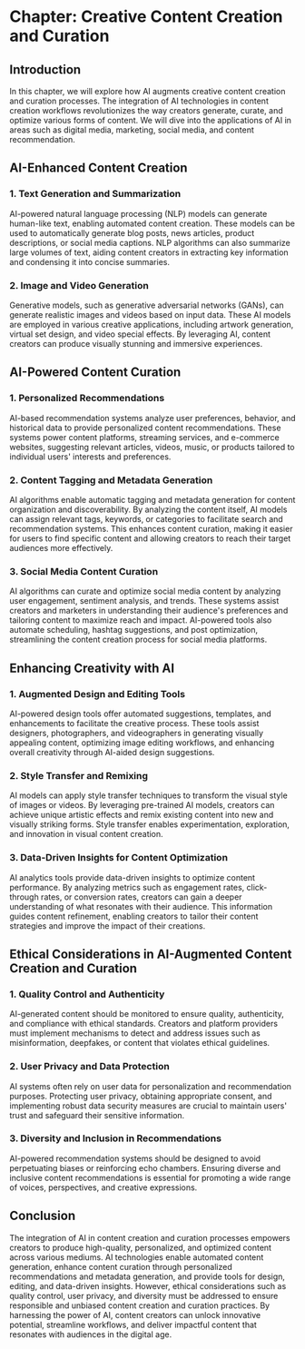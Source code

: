 Chapter: Creative Content Creation and Curation
===============================================

Introduction
------------

In this chapter, we will explore how AI augments creative content creation and curation processes. The integration of AI technologies in content creation workflows revolutionizes the way creators generate, curate, and optimize various forms of content. We will dive into the applications of AI in areas such as digital media, marketing, social media, and content recommendation.

AI-Enhanced Content Creation
----------------------------

### 1. Text Generation and Summarization

AI-powered natural language processing (NLP) models can generate human-like text, enabling automated content creation. These models can be used to automatically generate blog posts, news articles, product descriptions, or social media captions. NLP algorithms can also summarize large volumes of text, aiding content creators in extracting key information and condensing it into concise summaries.

### 2. Image and Video Generation

Generative models, such as generative adversarial networks (GANs), can generate realistic images and videos based on input data. These AI models are employed in various creative applications, including artwork generation, virtual set design, and video special effects. By leveraging AI, content creators can produce visually stunning and immersive experiences.

AI-Powered Content Curation
---------------------------

### 1. Personalized Recommendations

AI-based recommendation systems analyze user preferences, behavior, and historical data to provide personalized content recommendations. These systems power content platforms, streaming services, and e-commerce websites, suggesting relevant articles, videos, music, or products tailored to individual users' interests and preferences.

### 2. Content Tagging and Metadata Generation

AI algorithms enable automatic tagging and metadata generation for content organization and discoverability. By analyzing the content itself, AI models can assign relevant tags, keywords, or categories to facilitate search and recommendation systems. This enhances content curation, making it easier for users to find specific content and allowing creators to reach their target audiences more effectively.

### 3. Social Media Content Curation

AI algorithms can curate and optimize social media content by analyzing user engagement, sentiment analysis, and trends. These systems assist creators and marketers in understanding their audience's preferences and tailoring content to maximize reach and impact. AI-powered tools also automate scheduling, hashtag suggestions, and post optimization, streamlining the content creation process for social media platforms.

Enhancing Creativity with AI
----------------------------

### 1. Augmented Design and Editing Tools

AI-powered design tools offer automated suggestions, templates, and enhancements to facilitate the creative process. These tools assist designers, photographers, and videographers in generating visually appealing content, optimizing image editing workflows, and enhancing overall creativity through AI-aided design suggestions.

### 2. Style Transfer and Remixing

AI models can apply style transfer techniques to transform the visual style of images or videos. By leveraging pre-trained AI models, creators can achieve unique artistic effects and remix existing content into new and visually striking forms. Style transfer enables experimentation, exploration, and innovation in visual content creation.

### 3. Data-Driven Insights for Content Optimization

AI analytics tools provide data-driven insights to optimize content performance. By analyzing metrics such as engagement rates, click-through rates, or conversion rates, creators can gain a deeper understanding of what resonates with their audience. This information guides content refinement, enabling creators to tailor their content strategies and improve the impact of their creations.

Ethical Considerations in AI-Augmented Content Creation and Curation
--------------------------------------------------------------------

### 1. Quality Control and Authenticity

AI-generated content should be monitored to ensure quality, authenticity, and compliance with ethical standards. Creators and platform providers must implement mechanisms to detect and address issues such as misinformation, deepfakes, or content that violates ethical guidelines.

### 2. User Privacy and Data Protection

AI systems often rely on user data for personalization and recommendation purposes. Protecting user privacy, obtaining appropriate consent, and implementing robust data security measures are crucial to maintain users' trust and safeguard their sensitive information.

### 3. Diversity and Inclusion in Recommendations

AI-powered recommendation systems should be designed to avoid perpetuating biases or reinforcing echo chambers. Ensuring diverse and inclusive content recommendations is essential for promoting a wide range of voices, perspectives, and creative expressions.

Conclusion
----------

The integration of AI in content creation and curation processes empowers creators to produce high-quality, personalized, and optimized content across various mediums. AI technologies enable automated content generation, enhance content curation through personalized recommendations and metadata generation, and provide tools for design, editing, and data-driven insights. However, ethical considerations such as quality control, user privacy, and diversity must be addressed to ensure responsible and unbiased content creation and curation practices. By harnessing the power of AI, content creators can unlock innovative potential, streamline workflows, and deliver impactful content that resonates with audiences in the digital age.
